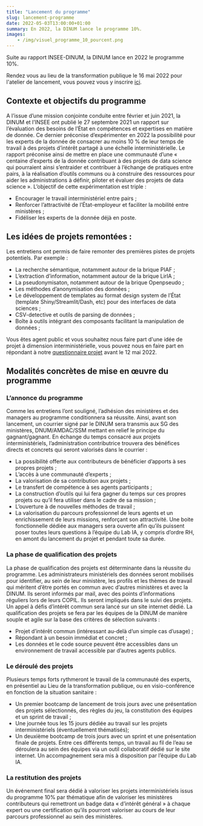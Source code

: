 ```yaml
---
title: "Lancement du programme"
slug: lancement-programme
date: 2022-05-03T13:00:00+01:00
summary: En 2022, la DINUM lance le programme 10%.
images: 
    - /img/visuel_programme_10_pourcent.png
---
```


Suite au rapport INSEE-DINUM, la DINUM lance en 2022 le programme 10%.

Rendez vous au lieu de la transformation publique le 16 mai 2022 pour l'atelier de lancement, vous pouvez vous y inscrire [ici](https://www.eventbrite.fr/e/billets-atelier-dideation-du-programme-10-308699397207).

## Contexte et objectifs du programme 
A l’issue d’une mission conjointe conduite entre février et juin 2021, la DINUM et l’INSEE ont publié le 27 septembre 2021 un rapport sur l’évaluation des besoins de l’État en compétences et expertises en matière de donnée. Ce dernier préconise d’expérimenter en 2022 la possibilité pour les experts de la donnée de consacrer au moins 10 % de leur temps de travail à des projets d’intérêt partagé à une échelle interministérielle.
Le rapport préconise ainsi de mettre en place une communauté d’une « centaine d’experts de la donnée contribuant à des projets de data science qui pourraient ainsi s’entraider et contribuer à l’échange de pratiques entre pairs, à la réalisation d’outils communs ou à construire des ressources pour aider les administrations à définir, piloter et évaluer des projets de data science ».
L’objectif de cette expérimentation est triple : 
* Encourager le travail interministériel entre pairs ;
* Renforcer l’attractivité de l’État-employeur et faciliter la mobilité entre ministères ;
* Fidéliser les experts de la donnée déjà en poste.




## Les idées de projets remontées :

Les entretiens ont permis de faire remonter des premières pistes de projets potentiels. Par exemple :
* La recherche sémantique, notamment autour de la brique PIAF ;
* L’extraction d’information, notamment autour de la brique LirIA ;
* La pseudonymisaton, notamment autour de la brique Openpseudo ;
* Les méthodes d’anonymisation des données ;
* Le développement de templates au format design system de l’État (template Shiny/Streamlit/Dash, etc) pour des interfaces de data sciences ;
* CSV-detective et outils de parsing de données ; 
* Boîte à outils intégrant des composants facilitant la manipulation de données ;

Vous êtes agent public et vous souhaitez nous faire part d'une idée de projet à dimension interministérielle, vous pouvez nous en faire part en répondant à notre [questionnaire projet](https://framaforms.org/appel-a-idees-de-projets-programme-10-pourcent-1648137237) avant le 12 mai 2022. 

## Modalités concrètes de mise en œuvre du programme

### L’annonce du programme 
Comme les entretiens l’ont souligné, l’adhésion des ministères et des managers au programme conditionnera sa réussite. Ainsi, avant son lancement, un courrier signé par le DINUM sera transmis aux SG des ministères, DNUM/AMDAC/SSM mettant en relief le principe du gagnant/gagnant. En échange du temps consacré aux projets interministériels, l’administration contributrice trouvera des bénéfices directs et concrets qui seront valorisés dans le courrier :
* La possibilité offerte aux contributeurs de bénéficier d’apports à ses propres projets ;
* L’accès à une communauté d’experts ;
* La valorisation de sa contribution aux projets ;
* Le transfert de compétence à ses agents participants ;
* La construction d’outils qui lui fera gagner du temps sur ces propres projets ou qu’il fera utiliser dans le cadre de sa mission ;
* L’ouverture à de nouvelles méthodes de travail ;
* La valorisation du parcours professionnel de leurs agents et un enrichissement de leurs missions, renforçant son attractivité.
Une boite fonctionnelle dédiée aux managers sera ouverte afin qu’ils puissent poser toutes leurs questions à l’équipe du Lab IA, y compris d’ordre RH, en amont du lancement du projet et pendant toute sa durée. 

### La phase de qualification des projets  
La phase de qualification des projets est déterminante dans la réussite du programme.
Les administrateurs ministériels des données seront mobilisés pour identifier, au sein de leur ministère, les profils et les thèmes de travail qui méritent d’être portés en commun avec d’autres ministères et avec la DINUM. Ils seront informés par mail, avec des points d’informations réguliers lors de leurs COPIL. Ils seront impliqués dans le suivi des projets. 
Un appel à défis d’intérêt commun sera lancé sur un site internet dédié.
La qualification des projets se fera par les équipes de la DINUM de manière souple et agile sur la base des critères de sélection suivants :
* Projet d’intérêt commun (intéressant au-delà d’un simple cas d’usage) ;
* Répondant à un besoin immédiat et concret ;
* Les données et le code source peuvent être accessibles dans un environnement de travail accessible par d’autres agents publics.

### Le déroulé des projets
Plusieurs temps forts rythmeront le travail de la communauté des experts, en présentiel au Lieu de la transformation publique, ou en visio-conférence en fonction de la situation sanitaire :
* Un premier bootcamp de lancement de trois jours avec une présentation des projets sélectionnés, des règles du jeu, la constitution des équipes et un sprint de travail ; 
* Une journée tous les 15 jours dédiée au travail sur les projets interministériels (éventuellement thématisés);
* Un deuxième bootcamp de trois jours avec un sprint et une présentation finale de projets.
Entre ces différents temps, un travail au fil de l’eau se déroulera au sein des équipes via un outil collaboratif dédié sur le site internet. Un accompagnement sera mis à disposition par l’équipe du Lab IA. 

### La restitution des projets
Un événement final sera dédié à valoriser les projets interministériels issus du programme 10% par thématique afin de valoriser les ministères contributeurs  qui remettront un badge data « d’intérêt général » à chaque expert ou une certification qu’ils pourront valoriser au cours de leur parcours professionnel au sein des ministères. 

